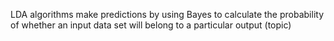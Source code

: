  LDA algorithms make predictions by using Bayes to calculate the probability of whether an input data set will belong to a particular output (topic)

